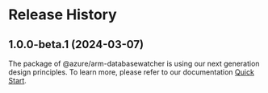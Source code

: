 # Release History
    
## 1.0.0-beta.1 (2024-03-07)

The package of @azure/arm-databasewatcher is using our next generation design principles. To learn more, please refer to our documentation [Quick Start](https://aka.ms/js-track2-quickstart).
